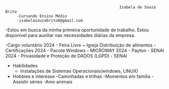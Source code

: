 
                                                        
                                                        
                                                        
                                                        
                                                        
                                                      Isabela de Souza Brito
         -Cursando Ensino Médio
         -isabelasouzabrito6@gmail.com

 -Estou em busca da minha primeira oportunidade de trabalho. Estou disponível para auxiliar nas necessidades diárias da empresa.
 
 -Cargo voluntário
  2024  - Feira Livre ~ Igreja
          Distribuição de alimentos
  -Certificações 
  2024 - Pacote Windows - MICROWAY
  2024 - Payton - SENAI
  2024 - Privasidade e Proteção de DADOS (LGPD) - SENAI
 - Habilidades 
   - Instalações de Sistemas Operacionais(windows, LINUX)
 - Hobbies e interesse
   -Caminhadas e trilhas
   -Momentos em família
   -Assistir séries
   -Amo animais
      
